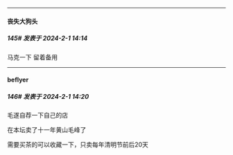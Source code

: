 
*****

####  丧失大狗头  
##### 145#       发表于 2024-2-1 14:14

马克一下 留着备用

*****

####  beflyer  
##### 146#       发表于 2024-2-1 14:20

毛遂自荐一下自己的店

在本坛卖了十一年黄山毛峰了

需要买茶的可以收藏一下，只卖每年清明节前后20天

